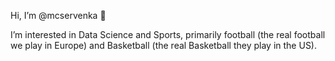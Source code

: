 Hi, I’m @mcservenka 👋

I’m interested in Data Science and Sports,
primarily football (the real football we play in Europe) 
and Basketball (the real Basketball they play in the US).


<!---
mcservenka/mcservenka is a ✨ special ✨ repository because its `README.md` (this file) appears on your GitHub profile.
You can click the Preview link to take a look at your changes.
--->
